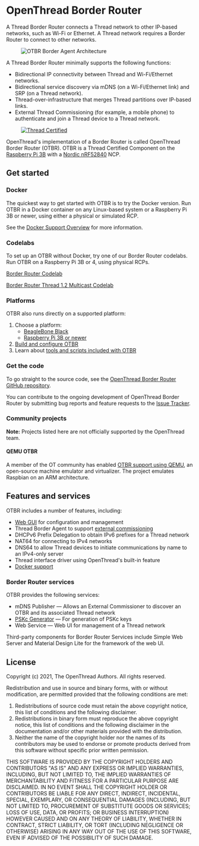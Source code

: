 # OpenThread Border Router

A Thread Border Router connects a Thread network to other IP-based networks,
such as Wi-Fi or Ethernet. A Thread network requires a Border Router to connect
to other networks.

<figure>
<img src="../images/otbr-arch-borderagent.png" srcset="../images/otbr-arch-borderagent.png 1x, ../images/otbr-arch-borderagent_2x.png 2x" border="0" alt="OTBR Border Agent Architecture" />
</figure>

A Thread Border Router minimally supports the following functions:

*   Bidirectional IP connectivity between Thread and Wi-Fi/Ethernet networks.
*   Bidirectional service discovery via mDNS (on a Wi-Fi/Ethernet link) and SRP
    (on a Thread network).
*   Thread-over-infrastructure that merges Thread partitions over IP-based
    links.
*   External Thread Commissioning (for example, a mobile phone) to authenticate
    and join a Thread device to a Thread network.

<figure class="attempt-right">
  <a href="https://www.threadgroup.org/What-is-Thread#certifiedproducts">
    <img src="../images/ot-thread-certified.png"
         srcset="/images/ot-thread-certified.png 1x, /images/ot-thread-certified_2x.png 2x"
         border="0" alt="Thread Certified" /></a></figure>
  
OpenThread's implementation of a Border Router is called OpenThread Border
Router (OTBR). OTBR is a Thread Certified Component on the [Raspberry Pi
3B](raspberry-pi.md) with a [Nordic
nRF52840](https://openthread.io/vendors/nordic-semiconductor) NCP.

## Get started

### Docker

The quickest way to get started with OTBR is to try the Docker version. Run OTBR
in a Docker container on any Linux-based system or a Raspberry Pi 3B or newer,
using either a physical or simulated RCP.

See the [Docker Support Overview](https://openthread.io/guides/border-router/docker) for more
information.

### Codelabs

To set up an OTBR without Docker, try one of our Border Router codelabs. Run
OTBR on a Raspberry Pi 3B or 4, using physical RCPs.

<a class="button button-primary"
   href="https://openthread.io/codelabs/openthread-border-router/">Border Router
  Codelab</a>
  
<a class="button button-primary"
   href="https://openthread.io/codelabs/openthread-border-router-ipv6-multicast">Border Router Thread
  1.2 Multicast Codelab</a>


### Platforms

OTBR also runs directly on a supported platform:

1.  Choose a platform:
    *   [BeagleBone Black](beaglebone-black.md)
    *   [Raspberry Pi 3B or newer](raspberry-pi.md)
1.  [Build and configure OTBR](https://openthread.io/guides/border-router/build)
1.  Learn about [tools and scripts included with
    OTBR](tools.md)

### Get the code

To go straight to the source code, see the
[OpenThread Border Router GitHub repository](https://github.com/openthread/ot-br-posix).

You can contribute to the ongoing development of OpenThread Border Router by
submitting bug reports and feature requests to the [Issue
Tracker](https://github.com/openthread/ot-br-posix/issues).

### Community projects

**Note:** Projects listed here are not officially supported by the OpenThread team.

#### QEMU OTBR

A member of the OT community has enabled [OTBR support using
QEMU](https://github.com/ERNE196077/qemu_openthread_borderrouter), an
open-source machine emulator and virtualizer. The project emulates Raspbian on
an ARM architecture.

## Features and services

OTBR includes a number of features, including:

*   [Web GUI](https://openthread.io/guides/border-router/web-gui) for configuration and management
*   Thread Border Agent to support [external
    commissioning](https://openthread.io/guides/border-router/external-commissioning)
*   DHCPv6 Prefix Delegation to obtain IPv6 prefixes for a Thread network
*   NAT64 for connecting to IPv4 networks
*   DNS64 to allow Thread devices to initiate communications by name to an
    IPv4-only server
*   Thread interface driver using OpenThread's built-in feature
*   [Docker support](https://openthread.io/guides/border-router/docker)

### Border Router services

OTBR provides the following services:

*   mDNS Publisher — Allows an External Commissioner to discover an OTBR and its
    associated Thread network
*   [PSKc Generator](tools.md#pskc-generator) — For
    generation of PSKc keys
*   Web Service — Web UI for management of a Thread network

Third-party components for Border Router Services include Simple Web Server and
Material Design Lite for the framework of the web UI.
  
## License

Copyright (c) 2021, The OpenThread Authors.
All rights reserved.

Redistribution and use in source and binary forms, with or without
modification, are permitted provided that the following conditions are met:
1. Redistributions of source code must retain the above copyright
   notice, this list of conditions and the following disclaimer.
2. Redistributions in binary form must reproduce the above copyright
   notice, this list of conditions and the following disclaimer in the
   documentation and/or other materials provided with the distribution.
3. Neither the name of the copyright holder nor the
   names of its contributors may be used to endorse or promote products
   derived from this software without specific prior written permission.

THIS SOFTWARE IS PROVIDED BY THE COPYRIGHT HOLDERS AND CONTRIBUTORS "AS IS"
AND ANY EXPRESS OR IMPLIED WARRANTIES, INCLUDING, BUT NOT LIMITED TO, THE
IMPLIED WARRANTIES OF MERCHANTABILITY AND FITNESS FOR A PARTICULAR PURPOSE
ARE DISCLAIMED. IN NO EVENT SHALL THE COPYRIGHT HOLDER OR CONTRIBUTORS BE
LIABLE FOR ANY DIRECT, INDIRECT, INCIDENTAL, SPECIAL, EXEMPLARY, OR
CONSEQUENTIAL DAMAGES (INCLUDING, BUT NOT LIMITED TO, PROCUREMENT OF
SUBSTITUTE GOODS OR SERVICES; LOSS OF USE, DATA, OR PROFITS; OR BUSINESS
INTERRUPTION) HOWEVER CAUSED AND ON ANY THEORY OF LIABILITY, WHETHER IN
CONTRACT, STRICT LIABILITY, OR TORT (INCLUDING NEGLIGENCE OR OTHERWISE)
ARISING IN ANY WAY OUT OF THE USE OF THIS SOFTWARE, EVEN IF ADVISED OF THE
POSSIBILITY OF SUCH DAMAGE.  
